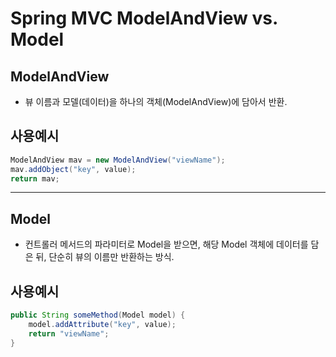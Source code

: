 # Spring MVC ModelAndView vs. Model

## ModelAndView
- 뷰 이름과 모델(데이터)을 하나의 객체(ModelAndView)에 담아서 반환.

## 사용예시
```java
ModelAndView mav = new ModelAndView("viewName");
mav.addObject("key", value);
return mav;
```

---

## Model
- 컨트롤러 메서드의 파라미터로 Model을 받으면, 해당 Model 객체에 데이터를 담은 뒤, 단순히 뷰의 이름만 반환하는 방식.

## 사용예시
```java
public String someMethod(Model model) {
    model.addAttribute("key", value);
    return "viewName";
}
```